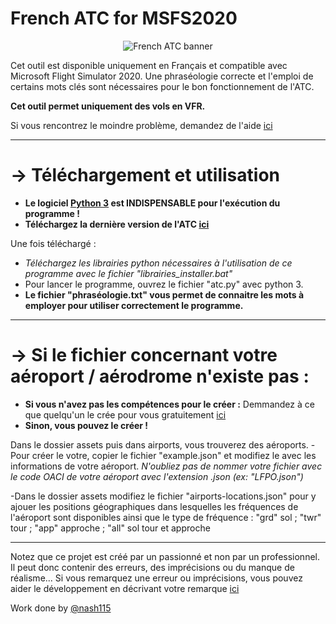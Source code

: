 # French ATC for MSFS2020

<p align="center">
  <img alt="French ATC banner" src="https://repository-images.githubusercontent.com/543331682/6cbbd56f-6373-4cd9-b418-34150eadeb98">
</p>

Cet outil est disponible uniquement en Français et compatible avec Microsoft Flight Simulator 2020. Une phraséologie correcte et l'emploi de certains mots clés sont nécessaires pour le bon fonctionnement de l'ATC.

**Cet outil permet uniquement des vols en VFR.**

Si vous rencontrez le moindre problème, demandez de l'aide [ici](https://github.com/Nash115/frenchATC-for-MSFS2020/discussions/new?category=help)

-----

# → Téléchargement et utilisation


* **Le logiciel [Python 3](https://www.python.org/downloads/) est INDISPENSABLE pour l'exécution du programme !**
* **Téléchargez la dernière version de l'ATC [ici](https://github.com/Nash115/frenchATC-for-MSFS2020/releases)**

Une fois téléchargé :
* *Téléchargez les librairies python nécessaires à l'utilisation de ce programme avec le fichier "librairies_installer.bat"*
* Pour lancer le programme, ouvrez le fichier "atc.py" avec python 3.
* **Le fichier "phraséologie.txt" vous permet de connaitre les mots à employer pour utiliser correctement le programme.**

-----

# → Si le fichier concernant votre aéroport / aérodrome n'existe pas :

* **Si vous n'avez pas les compétences pour le créer :**
Demmandez à ce que quelqu'un le crée pour vous gratuitement [ici](https://github.com/Nash115/frenchATC-for-MSFS2020/discussions/new?category=need-a-new-airport)
* **Sinon, vous pouvez le créer !**

Dans le dossier assets puis dans airports, vous trouverez des aéroports.
-Pour créer le votre, copier le fichier "example.json" et modifiez le avec les informations de votre aéroport.
*N'oubliez pas de nommer votre fichier avec le code OACI de votre aéroport avec l'extension .json (ex: "LFPO.json")*

-Dans le dossier assets modifiez le fichier "airports-locations.json" pour y ajouer les positions géographiques dans lesquelles les fréquences de l'aéroport sont disponibles ainsi que le type de fréquence : "grd" sol ; "twr" tour ; "app" approche ; "all" sol tour et approche

-----

Notez que ce projet est créé par un passionné et non par un professionnel. Il peut donc contenir des erreurs, des imprécisions ou du manque de réalisme...
Si vous remarquez une erreur ou imprécisions, vous pouvez aider le développement en décrivant votre remarque [ici](https://github.com/Nash115/frenchATC-for-MSFS2020/discussions/new?category=ideas-and-help-for-dev)

Work done by [@nash115](https://github.com/Nash115)
